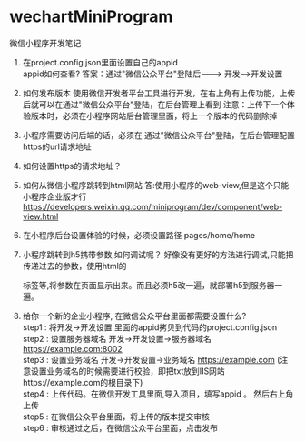 # wechartMiniProgram
微信小程序开发笔记

1. 在project.config.json里面设置自己的appid  
		appid如何查看?
		答案：通过"微信公众平台"登陆后---> 开发-->开发设置
2. 如何发布版本
		使用微信开发者平台工具进行开发，在右上角有上传功能，上传后就可以在通过"微信公众平台"登陆，在后台管理上看到
		注意：上传下一个体验版本时，必须在小程序网站后台管理里面，将上一个版本的代码删除掉
		
3. 小程序需要访问后端的话，必须在 通过"微信公众平台"登陆，在后台管理配置https的url请求地址

4. 如何设置https的请求地址？

5. 如何从微信小程序跳转到html网站
	答:使用小程序的web-view,但是这个只能小程序企业版才行  https://developers.weixin.qq.com/miniprogram/dev/component/web-view.html
	
6. 在小程序后台设置体验的时候，必须设置路径  pages/home/home

7. 小程序跳转到h5携带参数,如何调试呢？
   好像没有更好的方法进行调试,只能把传递过去的参数，使用html的<p>标签等,将参数在页面显示出来。而且必须h5改一遍，就部署h5到服务器一遍。


8. 给你一个新的企业小程序, 在微信公众平台里面都需要设置什么?  
	step1 : 将开发->开发设置 里面的appid拷贝到代码的project.config.json  
	step2 : 设置服务器域名  开发->开发设置->服务器域名 https://example.com:8002  
	step3 : 设置业务域名  开发->开发设置->业务域名 https://example.com (注意设置业务域名的时候需要进行校验，即把txt放到IIS网站https://example.com的根目录下)  
	step4 : 上传代码。在微信开发工具里面,导入项目，填写appid 。 然后右上角上传  
	step5 : 在微信公众平台里面，将上传的版本提交审核  
	step6 : 审核通过之后，在微信公众平台里面，点击发布  

